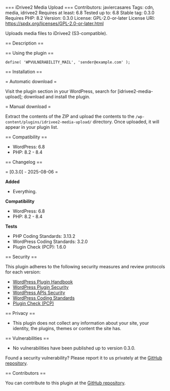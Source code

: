 === iDrivee2 Media Upload ===
Contributors: javiercasares
Tags: cdn, media, idrivee2
Requires at least: 6.8
Tested up to: 6.8
Stable tag: 0.3.0
Requires PHP: 8.2
Version: 0.3.0
License: GPL-2.0-or-later
License URI: https://spdx.org/licenses/GPL-2.0-or-later.html

Uploads media files to iDrivee2 (S3-compatible).

== Description ==



== Using the plugin ==

`define( 'WPVULNERABILITY_MAIL', 'sender@example.com' );`

== Installation ==

= Automatic download =

Visit the plugin section in your WordPress, search for [idrivee2-media-upload]; download and install the plugin.

= Manual download =

Extract the contents of the ZIP and upload the contents to the `/wp-content/plugins/idrivee2-media-upload/` directory. Once uploaded, it will appear in your plugin list.

== Compatibility ==

* WordPress: 6.8
* PHP: 8.2 - 8.4

== Changelog ==

= [0.3.0] - 2025-08-06 =

**Added**

* Everything.

**Compatibility**

* WordPress: 6.8
* PHP: 8.2 - 8.4

**Tests**

* PHP Coding Standards: 3.13.2
* WordPress Coding Standards: 3.2.0
* Plugin Check (PCP): 1.6.0

== Security ==

This plugin adheres to the following security measures and review protocols for each version:

* [WordPress Plugin Handbook](https://developer.wordpress.org/plugins/)
* [WordPress Plugin Security](https://developer.wordpress.org/plugins/wordpress-org/plugin-security/)
* [WordPress APIs Security](https://developer.wordpress.org/apis/security/)
* [WordPress Coding Standards](https://github.com/WordPress/WordPress-Coding-Standards)
* [Plugin Check (PCP)](https://wordpress.org/plugins/plugin-check/)

== Privacy ==

* This plugin does not collect any information about your site, your identity, the plugins, themes or content the site has.

== Vulnerabilities ==

* No vulnerabilities have been published up to version 0.3.0.

Found a security vulnerability? Please report it to us privately at the [GitHub repository](https://github.com/javiercasares/idrivee2-media-upload/security/advisories/new).

== Contributors ==

You can contribute to this plugin at the [GitHub repository](https://github.com/javiercasares/idrivee2-media-upload).